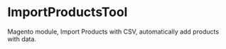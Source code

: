 # ImportProductsTool
Magento module, Import Products with CSV, automatically add products with data.
